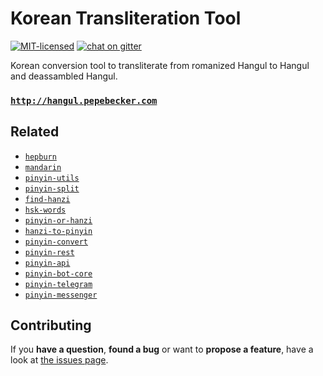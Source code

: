 # Korean Transliteration Tool

[![MIT-licensed](https://img.shields.io/github/license/pepebecker/hangul.svg)](https://opensource.org/licenses/MIT)
[![chat on gitter](https://badges.gitter.im/pepebecker.svg)](https://gitter.im/pepebecker)

Korean conversion tool to transliterate from romanized Hangul to Hangul and deassambled Hangul.

### [`http://hangul.pepebecker.com`](http://hangul.pepebecker.com)

## Related

- [`hepburn`](https://github.com/pepebecker/hepburn)
- [`mandarin`](https://github.com/pepebecker/mandarin)
- [`pinyin-utils`](https://github.com/pepebecker/pinyin-utils)
- [`pinyin-split`](https://github.com/pepebecker/pinyin-split)
- [`find-hanzi`](https://github.com/pepebecker/find-hanzi)
- [`hsk-words`](https://github.com/pepebecker/hsk-words)
- [`pinyin-or-hanzi`](https://github.com/pepebecker/pinyin-or-hanzi)
- [`hanzi-to-pinyin`](https://github.com/pepebecker/hanzi-to-pinyin)
- [`pinyin-convert`](https://github.com/pepebecker/pinyin-convert)
- [`pinyin-rest`](https://github.com/pepebecker/pinyin-rest)
- [`pinyin-api`](https://github.com/pepebecker/pinyin-api)
- [`pinyin-bot-core`](https://github.com/pepebecker/pinyin-bot-core)
- [`pinyin-telegram`](https://github.com/pepebecker/pinyin-telegram)
- [`pinyin-messenger`](https://github.com/pepebecker/pinyin-messenger)

## Contributing

If you **have a question**, **found a bug** or want to **propose a feature**, have a look at [the issues page](https://github.com/pepebecker/hangul/issues).